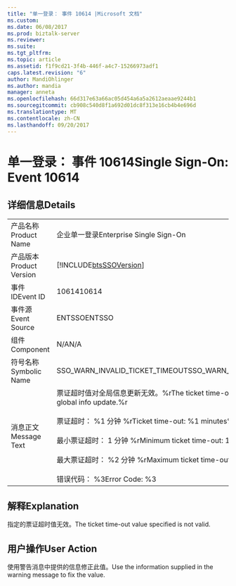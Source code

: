 ```yaml
---
title: "单一登录： 事件 10614 |Microsoft 文档"
ms.custom: 
ms.date: 06/08/2017
ms.prod: biztalk-server
ms.reviewer: 
ms.suite: 
ms.tgt_pltfrm: 
ms.topic: article
ms.assetid: f1f9cd21-3f4b-446f-a4c7-15266973adf1
caps.latest.revision: "6"
author: MandiOhlinger
ms.author: mandia
manager: anneta
ms.openlocfilehash: 66d317e63a66ac05d454a6a5a2612aeaae9244b1
ms.sourcegitcommit: cb908c540d8f1a692d01dc8f313e16cb4b4e696d
ms.translationtype: MT
ms.contentlocale: zh-CN
ms.lasthandoff: 09/20/2017
---
```

# <a name="single-sign-on-event-10614"></a><span data-ttu-id="b45f1-102">单一登录： 事件 10614</span><span class="sxs-lookup"><span data-stu-id="b45f1-102">Single Sign-On: Event 10614</span></span>
## <a name="details"></a><span data-ttu-id="b45f1-103">详细信息</span><span class="sxs-lookup"><span data-stu-id="b45f1-103">Details</span></span>  
  
|||  
|-|-|  
|<span data-ttu-id="b45f1-104">产品名称</span><span class="sxs-lookup"><span data-stu-id="b45f1-104">Product Name</span></span>|<span data-ttu-id="b45f1-105">企业单一登录</span><span class="sxs-lookup"><span data-stu-id="b45f1-105">Enterprise Single Sign-On</span></span>|  
|<span data-ttu-id="b45f1-106">产品版本</span><span class="sxs-lookup"><span data-stu-id="b45f1-106">Product Version</span></span>|[!INCLUDE[btsSSOVersion](../includes/btsssoversion-md.md)]|  
|<span data-ttu-id="b45f1-107">事件 ID</span><span class="sxs-lookup"><span data-stu-id="b45f1-107">Event ID</span></span>|<span data-ttu-id="b45f1-108">10614</span><span class="sxs-lookup"><span data-stu-id="b45f1-108">10614</span></span>|  
|<span data-ttu-id="b45f1-109">事件源</span><span class="sxs-lookup"><span data-stu-id="b45f1-109">Event Source</span></span>|<span data-ttu-id="b45f1-110">ENTSSO</span><span class="sxs-lookup"><span data-stu-id="b45f1-110">ENTSSO</span></span>|  
|<span data-ttu-id="b45f1-111">组件</span><span class="sxs-lookup"><span data-stu-id="b45f1-111">Component</span></span>|<span data-ttu-id="b45f1-112">N/A</span><span class="sxs-lookup"><span data-stu-id="b45f1-112">N/A</span></span>|  
|<span data-ttu-id="b45f1-113">符号名称</span><span class="sxs-lookup"><span data-stu-id="b45f1-113">Symbolic Name</span></span>|<span data-ttu-id="b45f1-114">SSO_WARN_INVALID_TICKET_TIMEOUT</span><span class="sxs-lookup"><span data-stu-id="b45f1-114">SSO_WARN_INVALID_TICKET_TIMEOUT</span></span>|  
|<span data-ttu-id="b45f1-115">消息正文</span><span class="sxs-lookup"><span data-stu-id="b45f1-115">Message Text</span></span>|<span data-ttu-id="b45f1-116">票证超时值对全局信息更新无效。%r</span><span class="sxs-lookup"><span data-stu-id="b45f1-116">The ticket time-out value is not valid for global info update.%r</span></span><br /><br /> <span data-ttu-id="b45f1-117">票证超时： %1 分钟 %r</span><span class="sxs-lookup"><span data-stu-id="b45f1-117">Ticket time-out: %1 minutes%r</span></span><br /><br /> <span data-ttu-id="b45f1-118">最小票证超时： 1 分钟 %r</span><span class="sxs-lookup"><span data-stu-id="b45f1-118">Minimum ticket time-out: 1 minute%r</span></span><br /><br /> <span data-ttu-id="b45f1-119">最大票证超时： %2 分钟 %r</span><span class="sxs-lookup"><span data-stu-id="b45f1-119">Maximum ticket time-out: %2 minutes%r</span></span><br /><br /> <span data-ttu-id="b45f1-120">错误代码： %3</span><span class="sxs-lookup"><span data-stu-id="b45f1-120">Error Code: %3</span></span>|  
  
## <a name="explanation"></a><span data-ttu-id="b45f1-121">解释</span><span class="sxs-lookup"><span data-stu-id="b45f1-121">Explanation</span></span>  
 <span data-ttu-id="b45f1-122">指定的票证超时值无效。</span><span class="sxs-lookup"><span data-stu-id="b45f1-122">The ticket time-out value specified is not valid.</span></span>  
  
## <a name="user-action"></a><span data-ttu-id="b45f1-123">用户操作</span><span class="sxs-lookup"><span data-stu-id="b45f1-123">User Action</span></span>  
 <span data-ttu-id="b45f1-124">使用警告消息中提供的信息修正此值。</span><span class="sxs-lookup"><span data-stu-id="b45f1-124">Use the information supplied in the warning message to fix the value.</span></span>
